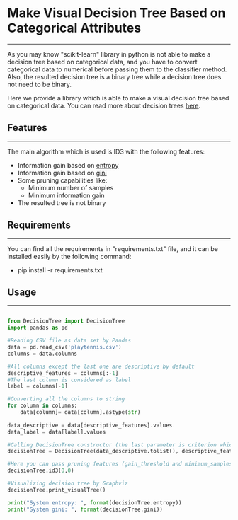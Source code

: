 # Make Visual Decision Tree Based on Categorical Attributes 
-------------------

As you may know "scikit-learn" library in python is not able to make a decision tree based on categorical data, and you have to convert categorical data to numerical before passing them to the classifier method. Also, the resulted decision tree is a binary tree while a decision tree does not need to be binary.

Here we provide a library which is able to make a visual decision tree based on categorical data. You can read more about decision trees [here](https://en.wikipedia.org/wiki/Decision_tree).

## Features
--------------------

The main algorithm which is used is ID3 with the following features:

* Information gain based on [entropy](https://en.wikipedia.org/wiki/Decision_tree_learning)
* Information gain based on [gini](https://en.wikipedia.org/wiki/Decision_tree_learning)
* Some pruning capabilities like:
	* Minimum number of samples
	* Minimum information gain
* The resulted tree is not binary

## Requirements
--------------------

You can find all the requirements in "requirements.txt" file, and it can be installed easily by the following command:

* pip install -r requirements.txt 


## Usage
--------------------

```python

from DecisionTree import DecisionTree
import pandas as pd

#Reading CSV file as data set by Pandas
data = pd.read_csv('playtennis.csv')
columns = data.columns

#All columns except the last one are descriptive by default
descriptive_features = columns[:-1]
#The last column is considered as label
label = columns[-1]

#Converting all the columns to string 
for column in columns:
    data[column]= data[column].astype(str)
   
data_descriptive = data[descriptive_features].values
data_label = data[label].values

#Calling DecisionTree constructor (the last parameter is criterion which can also be "gini")
decisionTree = DecisionTree(data_descriptive.tolist(), descriptive_features.tolist(), data_label.tolist(), "entropy")

#Here you can pass pruning features (gain_threshold and minimum_samples)
decisionTree.id3(0,0)

#Visualizing decision tree by Graphviz
decisionTree.print_visualTree()

print("System entropy: ", format(decisionTree.entropy))
print("System gini: ", format(decisionTree.gini))


``` 

